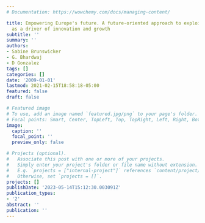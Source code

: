 ```yaml
---
# Documentation: https://wowchemy.com/docs/managing-content/

title: Empowering Europe's future. A future-oriented approach to exploiting clusters
  as a driver of innovation and growth
subtitle: ''
summary: ''
authors:
- Sabine Brunswicker
- G. Bhardwaj
- D Gonzalez
tags: []
categories: []
date: '2009-01-01'
lastmod: 2021-02-15T18:58:18-05:00
featured: false
draft: false

# Featured image
# To use, add an image named `featured.jpg/png` to your page's folder.
# Focal points: Smart, Center, TopLeft, Top, TopRight, Left, Right, BottomLeft, Bottom, BottomRight.
image:
  caption: ''
  focal_point: ''
  preview_only: false

# Projects (optional).
#   Associate this post with one or more of your projects.
#   Simply enter your project's folder or file name without extension.
#   E.g. `projects = ["internal-project"]` references `content/project/deep-learning/index.md`.
#   Otherwise, set `projects = []`.
projects: []
publishDate: '2023-05-14T15:12:30.003091Z'
publication_types:
- '2'
abstract: ''
publication: ''
---
```

